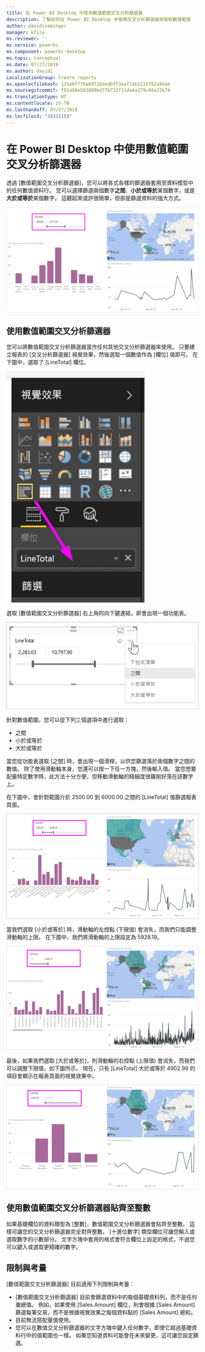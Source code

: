```yaml
---
title: 在 Power BI Desktop 中使用數值範圍交叉分析篩選器
description: 了解如何在 Power BI Desktop 中使用交叉分析篩選器來限制數值範圍
author: davidiseminger
manager: kfile
ms.reviewer: ''
ms.service: powerbi
ms.component: powerbi-desktop
ms.topic: conceptual
ms.date: 07/27/2018
ms.author: davidi
LocalizationGroup: Create reports
ms.openlocfilehash: 135e6ff76a0972bdedbff3eaf7ab1222f82a94ab
ms.sourcegitcommit: f01a88e583889bd77b712f11da4a379c88a22b76
ms.translationtype: HT
ms.contentlocale: zh-TW
ms.lasthandoff: 07/27/2018
ms.locfileid: "39331159"
---
```

# <a name="use-the-numeric-range-slicer-in-power-bi-desktop"></a>在 Power BI Desktop 中使用數值範圍交叉分析篩選器
透過 [數值範圍交叉分析篩選器]，您可以將各式各樣的篩選器套用至資料模型中的任何數值資料行。 您可以選擇篩選兩個數字**之間**、**小於或等於**某個數字，或是**大於或等於**某個數字。 這聽起來或許很簡單，但卻是篩選資料的強大方式。

![具數值範圍交叉分析篩選器的視覺效果](media/desktop-slicer-numeric-range/desktop-slicer-numeric-range-0.png)

## <a name="using-the-numeric-range-slicer"></a>使用數值範圍交叉分析篩選器
您可以將數值範圍交叉分析篩選器當作任何其他交叉分析篩選器來使用。 只要建立報表的 [交叉分析篩選器] 視覺效果，然後選取一個數值作為 [欄位] 值即可。 在下圖中，選取了 [LineTotal] 欄位。

![建立數值範圍交叉分析篩選器](media/desktop-slicer-numeric-range/desktop-slicer-numeric-range-1-create.png)

選取 [數值範圍交叉分析篩選器] 右上角的向下鍵連結，即會出現一個功能表。

![數值範圍交叉分析篩選器功能表](media/desktop-slicer-numeric-range/desktop-slicer-numeric-range-2-between.png)

針對數值範圍，您可以從下列三個選項中進行選取：

* 之間
* 小於或等於
* 大於或等於

當您從功能表選取 [之間] 時，會出現一個滑桿，以供您篩選落於兩個數字之間的數值。 除了使用滑動軸本身，您還可以按一下任一方塊，然後輸入值。 當您想要配量特定數字時，此方法十分方便，但移動滑動軸的精細度很難剛好落在該數字上。

在下圖中，會針對範圍介於 2500.00 到 6000.00 之間的 [LineTotal] 值篩選報表頁面。

![數字範圍交叉分析篩選器與 [之間]](media/desktop-slicer-numeric-range/desktop-slicer-numeric-range-3-between-range.png)

當我們選取 [小於或等於] 時，滑動軸的左控點 (下限值) 會消失，而我們只能調整滑動軸的上限。 在下圖中，我們將滑動軸的上限設定為 5928.19。

![數字範圍交叉分析篩選器與 [小於]](media/desktop-slicer-numeric-range/desktop-slicer-numeric-range-4-less-than.png)

最後，如果我們選取 [大於或等於]，則滑動軸的右控點 (上限值) 會消失，而我們可以調整下限值，如下圖所示。 現在，只有 [LineTotal] 大於或等於 4902.99 的項目會顯示在報表頁面的視覺效果中。

![數字範圍交叉分析篩選器與 [大於]](media/desktop-slicer-numeric-range/desktop-slicer-numeric-range-5-greater-than.png)

## <a name="snap-to-whole-numbers-with-the-numeric-range-slicer"></a>使用數值範圍交叉分析篩選器貼齊至整數

如果基礎欄位的資料類型為 [整數]，數值範圍交叉分析篩選器會貼齊至整數。 這樣可讓您的交叉分析篩選器完全對齊整數。 [十進位數字] 類型欄位可讓您輸入或選取數字的小數部分。 文字方塊中套用的格式會符合欄位上設定的格式，不過您可以鍵入或選取更精確的數字。


## <a name="limitations-and-considerations"></a>限制與考量
[數值範圍交叉分析篩選器] 目前適用下列限制與考量：

* [數值範圍交叉分析篩選器] 目前會篩選資料中的每個基礎資料列，而不是任何彙總值。 例如，如果使用 [Sales Amount] 欄位，則會根據 [Sales Amount] 篩選每筆交易，而不是根據視覺效果之每個資料點的 [Sales Amount] 總和。
* 目前無法搭配量值使用。
* 您可以在數值交叉分析篩選器的文字方塊中鍵入任何數字，即使它超過基礎資料行中的值範圍也一樣。 如果您知道資料可能會在未來變更，這可讓您設定篩選。
